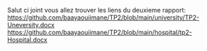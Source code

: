 Salut ci joint vous allez trouver les liens du deuxieme rapport:
https://github.com/baayaouiimane/TP2/blob/main/university/TP2-Uneversity.docx
https://github.com/baayaouiimane/TP2/blob/main/hospital/tp2-Hospital.docx
